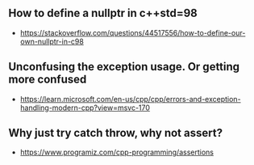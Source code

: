 ## How to define a nullptr in c++std=98

* https://stackoverflow.com/questions/44517556/how-to-define-our-own-nullptr-in-c98

## Unconfusing the exception usage. Or getting more confused

* https://learn.microsoft.com/en-us/cpp/cpp/errors-and-exception-handling-modern-cpp?view=msvc-170

## Why just try catch throw, why not assert?

* https://www.programiz.com/cpp-programming/assertions


